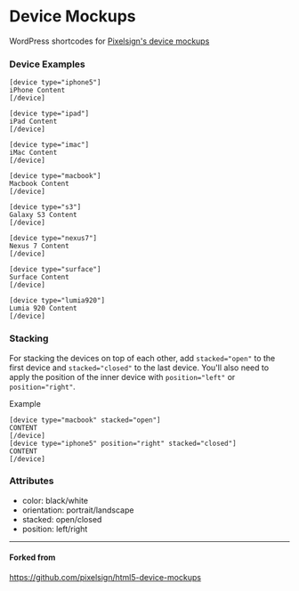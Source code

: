 # Device Mockups

WordPress shortcodes for [Pixelsign's device mockups](http://aarnis.com/)

### Device Examples

```
[device type="iphone5"]
iPhone Content
[/device]
```

```
[device type="ipad"]
iPad Content
[/device]
```

```
[device type="imac"]
iMac Content
[/device]
```

```
[device type="macbook"]
Macbook Content
[/device]
```

```
[device type="s3"]
Galaxy S3 Content
[/device]
```

```
[device type="nexus7"]
Nexus 7 Content
[/device]
```

```
[device type="surface"]
Surface Content
[/device]
```

```
[device type="lumia920"]
Lumia 920 Content
[/device]
```

### Stacking

For stacking the devices on top of each other, add `stacked="open"` to the first device and `stacked="closed"` to the last device. You'll also need to apply the position of the inner device with `position="left"` or `position="right"`.

Example
```
[device type="macbook" stacked="open"]
CONTENT
[/device]
[device type="iphone5" position="right" stacked="closed"]
CONTENT
[/device]
```

### Attributes
- color: black/white
- orientation: portrait/landscape
- stacked: open/closed
- position: left/right

---
#### Forked from

https://github.com/pixelsign/html5-device-mockups